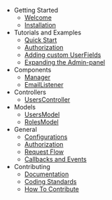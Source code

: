 
- Getting Started
    - [Welcome](/docs/1.0/index)
    - [Installation](/docs/1.0/installation)
- Tutorials and Examples
    - [Quick Start](/docs/1.0/tutorials-and-examples/quick-start)
    - [Authorization](/docs/1.0/tutorials-and-examples/authorization)
    - [Adding custom UserFields](/docs/1.0/tutorials-and-examples/adding-custom-user-fields)
    - [Expanding the Admin-panel](/docs/1.0/tutorials-and-examples/expanding-the-admin-panel)
- Components
    - [Manager](/docs/1.0/components/manager)
    - [EmailListener](/docs/1.0/components/email-listener)
- Controllers
    - [UsersController](/docs/1.0/controllers/users)
- Models
    - [UsersModel](/docs/1.0/models/users)
    - [RolesModel](/docs/1.0/models/roles)
- General
    - [Configurations](/docs/1.0/configurations)
    - [Authorization](/docs/1.0/authorization)
    - [Request Flow](/docs/1.0/request-flow)
    - [Callbacks and Events](/docs/1.0/callbacks)
- Contributing
	- [Documentation](/docs/1.0/contributing/documentation)
	- [Coding Standards](/docs/1.0/contributing/coding-standards)
	- [How To Contribute](/docs/1.0/contributing/how-to-contribute)

